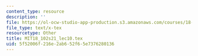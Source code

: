 ```yaml
---
content_type: resource
description: ''
file: https://ol-ocw-studio-app-production.s3.amazonaws.com/courses/18-102-introduction-to-functional-analysis-spring-2021/5f52006f216e2ab652f65e7376280136_MIT18_102s21_lec10.tex
file_type: text/x-tex
resourcetype: Other
title: MIT18_102s21_lec10.tex
uid: 5f52006f-216e-2ab6-52f6-5e7376280136
---
```

